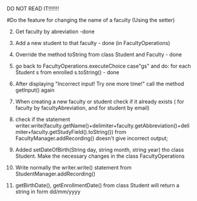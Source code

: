 DO NOT READ IT!!!!!!!

#Do the feature for changing the name of a faculty (Using the setter)

2. Get faculty by abreviation  -done
3. Add a new student to that faculty - done (in FacultyOperations)
4. Override the method toString from class Student and Faculty - done
5. go back to FacultyOperations.executeChoice case"gs" and do: for each Student s from enrolled s.toString() - done
6. After displaying "Incorrect input! Try one more time!" call the method getInput() again
7. When creating a new faculty or student check if it already exists ( for faculty by facultyAbreviation, and for student by email)
8. check if the statement writer.write(faculty.getName()+delimiter+faculty.getAbbreviation()+delimiter+faculty.getStudyField().toString()) from FacultyManager.addRecording() doesn't give incorrect output;
9. Added setDateOfBirth(String day, string month, string year) tho class Student. Make the necessary changes in the class FacultyOperations

10. Write normally the writer.write() statement from StudentManager.addRecording()
11. getBirthDate(), getEnrollmentDate() from class Student will return a string in form dd/mm/yyyy